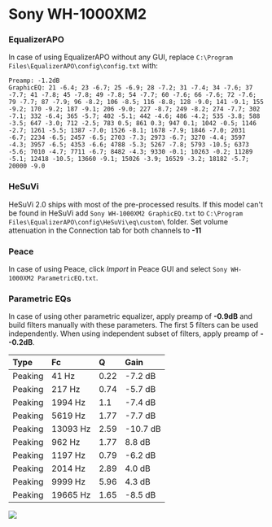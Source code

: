 # Sony WH-1000XM2

### EqualizerAPO
In case of using EqualizerAPO without any GUI, replace `C:\Program Files\EqualizerAPO\config\config.txt`
with:
```
Preamp: -1.2dB
GraphicEQ: 21 -6.4; 23 -6.7; 25 -6.9; 28 -7.2; 31 -7.4; 34 -7.6; 37 -7.7; 41 -7.8; 45 -7.8; 49 -7.8; 54 -7.7; 60 -7.6; 66 -7.6; 72 -7.6; 79 -7.7; 87 -7.9; 96 -8.2; 106 -8.5; 116 -8.8; 128 -9.0; 141 -9.1; 155 -9.2; 170 -9.2; 187 -9.1; 206 -9.0; 227 -8.7; 249 -8.2; 274 -7.7; 302 -7.1; 332 -6.4; 365 -5.7; 402 -5.1; 442 -4.6; 486 -4.2; 535 -3.8; 588 -3.5; 647 -3.0; 712 -2.5; 783 0.5; 861 0.3; 947 0.1; 1042 -0.5; 1146 -2.7; 1261 -5.5; 1387 -7.0; 1526 -8.1; 1678 -7.9; 1846 -7.0; 2031 -6.7; 2234 -6.5; 2457 -6.5; 2703 -7.3; 2973 -6.7; 3270 -4.4; 3597 -4.3; 3957 -6.5; 4353 -6.6; 4788 -5.3; 5267 -7.8; 5793 -10.5; 6373 -5.6; 7010 -4.7; 7711 -6.7; 8482 -4.3; 9330 -0.1; 10263 -0.2; 11289 -5.1; 12418 -10.5; 13660 -9.1; 15026 -3.9; 16529 -3.2; 18182 -5.7; 20000 -9.0
```

### HeSuVi
HeSuVi 2.0 ships with most of the pre-processed results. If this model can't be found in HeSuVi add
`Sony WH-1000XM2 GraphicEQ.txt` to `C:\Program Files\EqualizerAPO\config\HeSuVi\eq\custom\` folder.
Set volume attenuation in the Connection tab for both channels to **-11**

### Peace
In case of using Peace, click *Import* in Peace GUI and select `Sony WH-1000XM2 ParametricEQ.txt`.

### Parametric EQs
In case of using other parametric equalizer, apply preamp of **-0.9dB** and build filters manually
with these parameters. The first 5 filters can be used independently.
When using independent subset of filters, apply preamp of **--0.2dB**.

| Type    | Fc       |    Q | Gain     |
|:--------|:---------|:-----|:---------|
| Peaking | 41 Hz    | 0.22 | -7.2 dB  |
| Peaking | 217 Hz   | 0.74 | -5.7 dB  |
| Peaking | 1994 Hz  | 1.1  | -7.4 dB  |
| Peaking | 5619 Hz  | 1.77 | -7.7 dB  |
| Peaking | 13093 Hz | 2.59 | -10.7 dB |
| Peaking | 962 Hz   | 1.77 | 8.8 dB   |
| Peaking | 1197 Hz  | 0.79 | -6.2 dB  |
| Peaking | 2014 Hz  | 2.89 | 4.0 dB   |
| Peaking | 9999 Hz  | 5.96 | 4.3 dB   |
| Peaking | 19665 Hz | 1.65 | -8.5 dB  |

![](https://raw.githubusercontent.com/jaakkopasanen/AutoEq/master/results/oratory1990/harman_over-ear_2018/Sony%20WH-1000XM2/Sony%20WH-1000XM2.png)